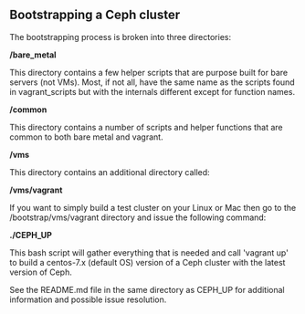 ## Bootstrapping a Ceph cluster

The bootstrapping process is broken into three directories:

**/bare_metal**

This directory contains a few helper scripts that are purpose built for bare servers (not VMs). Most, if not all, have the same name as the scripts found in vagrant_scripts but with the internals different except for function names.

**/common**

This directory contains a number of scripts and helper functions that are common to both bare metal and vagrant.

**/vms**

This directory contains an additional directory called:

**/vms/vagrant**

If you want to simply build a test cluster on your Linux or Mac then go to the <chef-bcs root>/bootstrap/vms/vagrant directory and issue the following command:

**./CEPH_UP**

This bash script will gather everything that is needed and call 'vagrant up' to build a centos-7.x (default OS) version of a Ceph cluster with the latest version of Ceph.

See the README.md file in the same directory as CEPH_UP for additional information and possible issue resolution.
